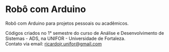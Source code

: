 # Robô com Arduino
Robô com Arduino para projetos pessoais ou acadêmicos.

Códigos criados no 1° semestre do curso de Análise e Desenvolvimento de Sistemas - ADS, na UNIFOR - Universidade de Fortaleza.
<br>
Contato via email: ricardojr.unifor@gmail.com 
